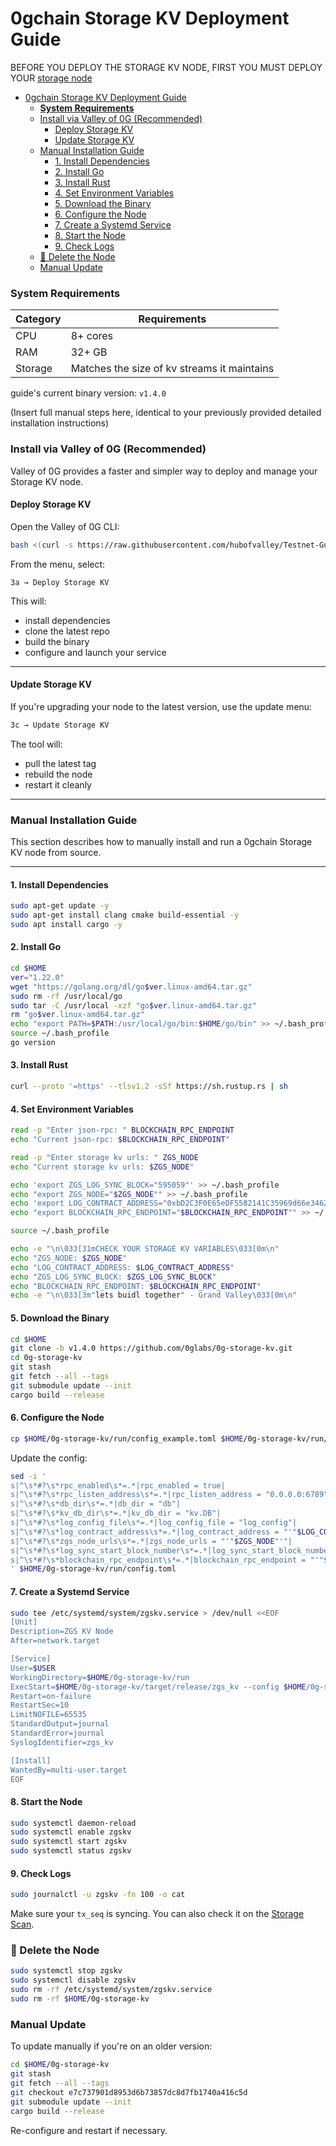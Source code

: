 # 0gchain Storage KV Deployment Guide

BEFORE YOU DEPLOY THE STORAGE KV NODE, FIRST YOU MUST DEPLOY YOUR [storage node](https://github.com/hubofvalley/Testnet-Guides/blob/main/0g%20(zero-gravity)/storage-node.md)

- [0gchain Storage KV Deployment Guide](#0gchain-storage-kv-deployment-guide)
    - [**System Requirements**](#system-requirements)
    - [Install via Valley of 0G (Recommended)](#install-via-valley-of-0g-recommended)
      - [Deploy Storage KV](#deploy-storage-kv)
      - [Update Storage KV](#update-storage-kv)
    - [Manual Installation Guide](#manual-installation-guide)
      - [1. Install Dependencies](#1-install-dependencies)
      - [2. Install Go](#2-install-go)
      - [3. Install Rust](#3-install-rust)
      - [4. Set Environment Variables](#4-set-environment-variables)
      - [5. Download the Binary](#5-download-the-binary)
      - [6. Configure the Node](#6-configure-the-node)
      - [7. Create a Systemd Service](#7-create-a-systemd-service)
      - [8. Start the Node](#8-start-the-node)
      - [9. Check Logs](#9-check-logs)
    - [🔻 Delete the Node](#-delete-the-node)
    - [Manual Update](#manual-update)

### **System Requirements**

| Category | Requirements                                |
| -------- | ------------------------------------------- |
| CPU      | 8+ cores                                    |
| RAM      | 32+ GB                                      |
| Storage  | Matches the size of kv streams it maintains |

guide's current binary version: `v1.4.0`

(Insert full manual steps here, identical to your previously provided detailed installation instructions)

### Install via Valley of 0G (Recommended)

Valley of 0G provides a faster and simpler way to deploy and manage your Storage KV node.

#### Deploy Storage KV

Open the Valley of 0G CLI:
```bash
bash <(curl -s https://raw.githubusercontent.com/hubofvalley/Testnet-Guides/main/0g%20\(zero-gravity\)/valleyof0G.sh)
```

From the menu, select:
```
3a → Deploy Storage KV
```

This will:
- install dependencies
- clone the latest repo
- build the binary
- configure and launch your service

---

#### Update Storage KV

If you're upgrading your node to the latest version, use the update menu:

```bash
3c → Update Storage KV
```

The tool will:
- pull the latest tag
- rebuild the node
- restart it cleanly

---

### Manual Installation Guide

This section describes how to manually install and run a 0gchain Storage KV node from source.

---

#### 1. Install Dependencies

```bash
sudo apt-get update -y
sudo apt-get install clang cmake build-essential -y
sudo apt install cargo -y
```

#### 2. Install Go

```bash
cd $HOME
ver="1.22.0"
wget "https://golang.org/dl/go$ver.linux-amd64.tar.gz"
sudo rm -rf /usr/local/go
sudo tar -C /usr/local -xzf "go$ver.linux-amd64.tar.gz"
rm "go$ver.linux-amd64.tar.gz"
echo "export PATH=$PATH:/usr/local/go/bin:$HOME/go/bin" >> ~/.bash_profile
source ~/.bash_profile
go version
```

#### 3. Install Rust

```bash
curl --proto '=https' --tlsv1.2 -sSf https://sh.rustup.rs | sh
```

#### 4. Set Environment Variables

```bash
read -p "Enter json-rpc: " BLOCKCHAIN_RPC_ENDPOINT
echo "Current json-rpc: $BLOCKCHAIN_RPC_ENDPOINT"

read -p "Enter storage kv urls: " ZGS_NODE
echo "Current storage kv urls: $ZGS_NODE"

echo 'export ZGS_LOG_SYNC_BLOCK="595059"' >> ~/.bash_profile
echo "export ZGS_NODE="$ZGS_NODE"" >> ~/.bash_profile
echo 'export LOG_CONTRACT_ADDRESS="0xbD2C3F0E65eDF5582141C35969d66e34629cC768"' >> ~/.bash_profile
echo "export BLOCKCHAIN_RPC_ENDPOINT="$BLOCKCHAIN_RPC_ENDPOINT"" >> ~/.bash_profile

source ~/.bash_profile

echo -e "\n\033[31mCHECK YOUR STORAGE KV VARIABLES\033[0m\n"
echo "ZGS_NODE: $ZGS_NODE"
echo "LOG_CONTRACT_ADDRESS: $LOG_CONTRACT_ADDRESS"
echo "ZGS_LOG_SYNC_BLOCK: $ZGS_LOG_SYNC_BLOCK"
echo "BLOCKCHAIN_RPC_ENDPOINT: $BLOCKCHAIN_RPC_ENDPOINT"
echo -e "\n\033[3m"lets buidl together" - Grand Valley\033[0m\n"
```

#### 5. Download the Binary

```bash
cd $HOME
git clone -b v1.4.0 https://github.com/0glabs/0g-storage-kv.git
cd 0g-storage-kv
git stash
git fetch --all --tags
git submodule update --init
cargo build --release
```

#### 6. Configure the Node

```bash
cp $HOME/0g-storage-kv/run/config_example.toml $HOME/0g-storage-kv/run/config.toml
```

Update the config:

```bash
sed -i '
s|^\s*#?\s*rpc_enabled\s*=.*|rpc_enabled = true|
s|^\s*#?\s*rpc_listen_address\s*=.*|rpc_listen_address = "0.0.0.0:6789"|
s|^\s*#?\s*db_dir\s*=.*|db_dir = "db"|
s|^\s*#?\s*kv_db_dir\s*=.*|kv_db_dir = "kv.DB"|
s|^\s*#?\s*log_config_file\s*=.*|log_config_file = "log_config"|
s|^\s*#?\s*log_contract_address\s*=.*|log_contract_address = "'"$LOG_CONTRACT_ADDRESS"'"|
s|^\s*#?\s*zgs_node_urls\s*=.*|zgs_node_urls = "'"$ZGS_NODE"'"|
s|^\s*#?\s*log_sync_start_block_number\s*=.*|log_sync_start_block_number = '"$ZGS_LOG_SYNC_BLOCK"'|
s|^\s*#?\s*blockchain_rpc_endpoint\s*=.*|blockchain_rpc_endpoint = "'"$BLOCKCHAIN_RPC_ENDPOINT"'"|
' $HOME/0g-storage-kv/run/config.toml
```

#### 7. Create a Systemd Service

```bash
sudo tee /etc/systemd/system/zgskv.service > /dev/null <<EOF
[Unit]
Description=ZGS KV Node
After=network.target

[Service]
User=$USER
WorkingDirectory=$HOME/0g-storage-kv/run
ExecStart=$HOME/0g-storage-kv/target/release/zgs_kv --config $HOME/0g-storage-kv/run/config.toml
Restart=on-failure
RestartSec=10
LimitNOFILE=65535
StandardOutput=journal
StandardError=journal
SyslogIdentifier=zgs_kv

[Install]
WantedBy=multi-user.target
EOF
```

#### 8. Start the Node

```bash
sudo systemctl daemon-reload
sudo systemctl enable zgskv
sudo systemctl start zgskv
sudo systemctl status zgskv
```

#### 9. Check Logs

```bash
sudo journalctl -u zgskv -fn 100 -o cat
```

Make sure your `tx_seq` is syncing. You can also check it on the [Storage Scan](https://storagescan-newton.0g.ai/).

### 🔻 Delete the Node

```bash
sudo systemctl stop zgskv
sudo systemctl disable zgskv
sudo rm -rf /etc/systemd/system/zgskv.service
sudo rm -rf $HOME/0g-storage-kv
```

### Manual Update

To update manually if you're on an older version:

```bash
cd $HOME/0g-storage-kv
git stash
git fetch --all --tags
git checkout e7c737901d8953d6b73857dc8d7fb1740a416c5d
git submodule update --init
cargo build --release
```

Re-configure and restart if necessary.